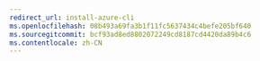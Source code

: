 ```yaml
---
redirect_url: install-azure-cli
ms.openlocfilehash: 08b493a69fa3b1f11fc5637434c4befe205bf640
ms.sourcegitcommit: bcf93ad8ed8802072249cd8187cd4420da89b4c6
ms.contentlocale: zh-CN
---
```


